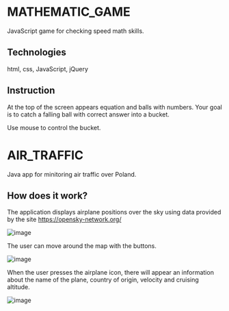# MATHEMATIC_GAME
JavaScript game for checking speed math skills.

## Technologies
html, css, JavaScript, jQuery

## Instruction
At the top of the screen appears equation and balls with numbers. 
Your goal is to catch a falling ball with correct answer into a bucket.

Use mouse to control the bucket.



# AIR_TRAFFIC
Java app for minitoring air traffic over Poland.

## How does it work?

The application displays airplane positions over the sky using data provided by the site https://opensky-network.org/

![image](https://user-images.githubusercontent.com/100797029/229863891-62220233-abdd-4f2a-82e0-a4f8e79005ec.png)



The user can move around the map with the buttons.

![image](https://user-images.githubusercontent.com/100797029/229865870-34fb9e12-f68f-4622-a838-192439d4d450.png)



When the user presses the airplane icon, there will appear an information about the name of the plane, country of origin, velocity and cruising altitude.

![image](https://user-images.githubusercontent.com/100797029/229867862-4a0fc6da-f358-478c-8ab7-eaaecf7cca32.png)
